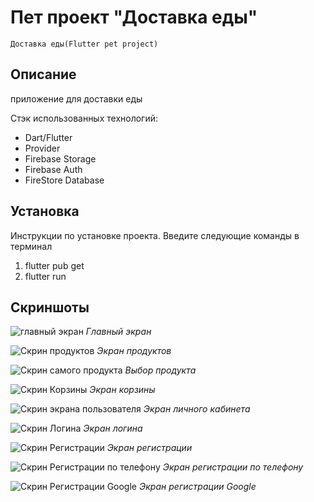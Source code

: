 # Пет проект "Доставка еды"
	Доставка еды(Flutter pet project)


## Описание
 приложение для доставки еды 

Стэк использованных технологий:
- Dart/Flutter
- Provider
- Firebase Storage
- Firebase Auth
- FireStore Database


## Установка
 Инструкции по установке проекта. Введите следующие команды в терминал
 1. flutter pub get
 2. flutter run
 

## Скриншоты

![главный экран](https://github.com/bobyzzy/delivery_app/blob/main/assets/screenshoot/main-screen.png)
_Главный экран_

![Скрин продуктов](https://github.com/bobyzzy/delivery_app/blob/main/assets/screenshoot/food-gridview.png)
_Экран продуктов_

![Скрин самого продукта](https://github.com/bobyzzy/delivery_app/blob/main/assets/screenshoot/food-card.png)
_Выбор продукта_

![Скрин Корзины](https://github.com/bobyzzy/delivery_app/blob/main/assets/screenshoot/basket-screen.png)
_Экран корзины_

![Скрин экрана пользователя](https://github.com/bobyzzy/delivery_app/blob/main/assets/screenshoot/empty-user-screen.png)
_Экран личного кабинета_

![Скрин Логина](https://github.com/bobyzzy/delivery_app/blob/main/assets/screenshoot/log-in-screen.png)
_Экран логина_

![Скрин Регистрации](https://github.com/bobyzzy/delivery_app/blob/main/assets/screenshoot/sign-up-screen.png)
_Экран регистрации_

![Скрин Регистрации по телефону](https://github.com/bobyzzy/delivery_app/blob/main/assets/screenshoot/log-in-with-phone.png)
_Экран регистрации по телефону_


![Скрин Регистрации Google](https://github.com/bobyzzy/delivery_app/blob/main/assets/screenshoot/log-in-with-google.png)
_Экран регистрации Google_
